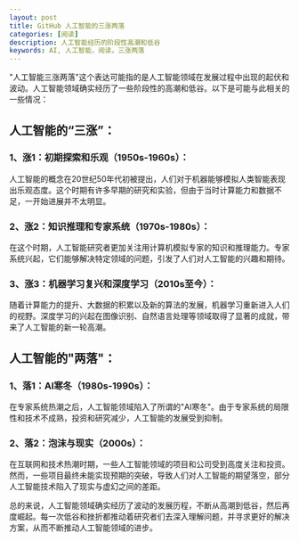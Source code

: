 ```yaml
---
layout: post
title: GitHub 人工智能的三涨两落
categories: [阅读]
description: 人工智能经历的阶段性高潮和低谷
keywords: AI, 人工智能，阅读，三涨两落
---
```


"人工智能三涨两落"这个表达可能指的是人工智能领域在发展过程中出现的起伏和波动。人工智能领域确实经历了一些阶段性的高潮和低谷。以下是可能与此相关的一些情况：

## 人工智能的“三涨”： 

### 1、涨1：初期探索和乐观（1950s-1960s）： 

人工智能的概念在20世纪50年代初被提出，人们对于机器能够模拟人类智能表现出乐观态度。这个时期有许多早期的研究和实验，但由于当时计算能力和数据不足，一开始进展并不太明显。

### 2、涨2：知识推理和专家系统（1970s-1980s）： 

在这个时期，人工智能研究者更加关注用计算机模拟专家的知识和推理能力。专家系统兴起，它们能够解决特定领域的问题，引发了人们对人工智能的兴趣和期待。

### 3、涨3：机器学习复兴和深度学习（2010s至今）： 

随着计算能力的提升、大数据的积累以及新的算法的发展，机器学习重新进入人们的视野。深度学习的兴起在图像识别、自然语言处理等领域取得了显著的成就，带来了人工智能的新一轮高潮。

## 人工智能的"两落"：

### 1、落1：AI寒冬（1980s-1990s）： 

在专家系统热潮之后，人工智能领域陷入了所谓的"AI寒冬"。由于专家系统的局限性和技术不成熟，投资和研究减少，人工智能的发展受到抑制。

### 2、落2：泡沫与现实（2000s）： 

在互联网和技术热潮时期，一些人工智能领域的项目和公司受到高度关注和投资。然而，一些项目最终未能实现预期的突破，导致人们对人工智能的期望落空，部分人工智能技术陷入了现实与虚幻之间的差距。

总的来说，人工智能领域确实经历了波动的发展历程，不断从高潮到低谷，然后再度崛起。每一次低谷和挫折都推动着研究者们去深入理解问题，并寻求更好的解决方案，从而不断推动人工智能领域的进步。

